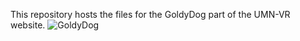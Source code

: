 This repository hosts the files for the GoldyDog part of the UMN-VR website. 
![GoldyDog](https://umn-vr.github.io/GoldyDog/)
